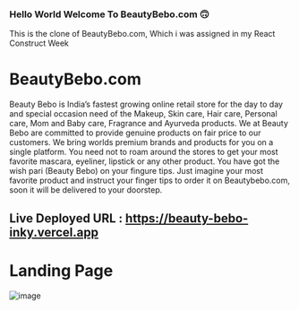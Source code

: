 ### Hello World Welcome To BeautyBebo.com 🙃
This is the clone of BeautyBebo.com, Which i was assigned in my React Construct Week

# BeautyBebo.com
Beauty Bebo is India’s fastest growing online retail store for the day to day and special occasion need of the Makeup, Skin care, Hair care, Personal care, Mom and Baby care, Fragrance and Ayurveda products. We at Beauty Bebo are committed to provide genuine products on fair price to our customers. We bring worlds premium brands and products for you on a single platform. You need not to roam around the stores to get your most favorite mascara, eyeliner, lipstick or any other product. You have got the wish pari (Beauty Bebo) on your fingure tips. Just imagine your most favorite product and instruct your finger tips to order it on Beautybebo.com, soon it will be delivered to your doorstep.

## Live Deployed URL :  https://beauty-bebo-inky.vercel.app

# Landing Page 

![image](https://user-images.githubusercontent.com/103938174/193416457-fb00e35e-9fee-4e6e-95c3-895ab2290f04.png)
